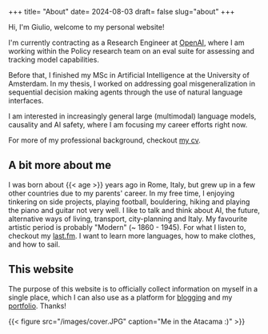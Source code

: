 +++
title= "About"
date= 2024-08-03
draft= false
slug="about"
+++

Hi, I'm Giulio, welcome to my personal website!

I'm currently contracting as a Research Engineer at
[OpenAI](https://openai.com), where I am working within the Policy research team
on an eval suite for assessing and tracking model capabilities.

Before that, I finished my MSc in Artificial Intelligence at the University of
Amsterdam. In my thesis, I worked on addressing goal misgeneralization in
sequential decision making agents through the use of natural language
interfaces.

I am interested in increasingly general large (multimodal) language models,
causality and AI safety, where I am focusing my career efforts right now.

For more of my professional background, checkout
[my cv](/cv/GiulioStarace_CV.pdf).

## A bit more about me

I was born about {{< age >}} years ago in Rome, Italy, but grew up in a few
other countries due to my parents' career. In my free time, I enjoying tinkering
on side projects, playing football, bouldering, hiking and playing the piano and
guitar not very well. I like to talk and think about AI, the future, alternative
ways of living, transport, city-planning and Italy. My favourite artistic period
is probably "Modern" (~ 1860 - 1945). For what I listen to, checkout my
[last.fm](https://www.last.fm/user/giuliostarace). I want to learn more
languages, how to make clothes, and how to sail.

## This website

The purpose of this website is to officially collect information on myself in a
single place, which I can also use as a platform for
[blogging](/posts/why-blog/) and my [portfolio](/projects/). Thanks!

{{< figure src="/images/cover.JPG" caption="Me in the Atacama :)" >}}
